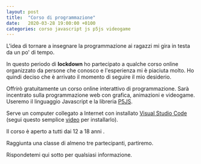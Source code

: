 ```yaml
---
layout: post
title:  "Corso di programmazione"
date:   2020-03-28 19:00:00 +0100
categories: corso javascript js p5js videogame
---
```

L'idea di tornare a insegnare la programmazione ai ragazzi mi gira in testa da un po' di tempo.

In questo periodo di **lockdown** ho partecipato a qualche corso online organizzato da persone che conosco e l'esperienza mi è piaciuta molto. Ho quindi deciso che è arrivato il momento di seguire il mio desiderio.

Offrirò gratuitamente un corso online interattivo di programmazione. Sarà incentrato sulla programmazione web con grafica, animazioni e videogame. Useremo il linguaggio Javascript e la libreria [P5JS](https://p5js.org/).

Serve un computer collegato a Internet con installato [Visual Studio Code](https://code.visualstudio.com/)  (segui questo semplice [video](https://youtu.be/zGJfwqgrrl0) per installarlo).

Il corso è aperto a tutti dai 12 a 18 anni .

Raggiunta una classe di almeno tre partecipanti, partiremo.

Rispondetemi qui sotto per qualsiasi informazione.
 